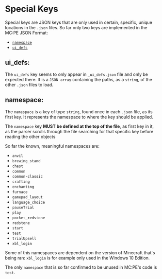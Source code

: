 # Special Keys

Special keys are JSON keys that are only used in certain, specific, unique locations in the `.json` files.
So far only two keys are implemented in the MC:PE JSON Format:
- [`namespace`](#namespace)
- [`ui_defs`](#ui-defs)

## ui_defs:
The `ui_defs` key seems to only appear in `_ui_defs.json` file and only be expected there.
It is a `JSON array` containing the paths, as a `string`, of the other `.json` files to load.

## namespace:
The `namespace` is a key of type `string`, found once in each `.json` file, as its first key. It represents the namespace to where the key should be applied.

The `namespace` key **MUST be defined at the top of the file**, as first key in it, as the parser scrolls through the file searching for that specific key before reading the other objects

So far the known, meaningful namespaces are:
- `anvil`
- `brewing_stand`
- `chest`
- `common`
- `common-classic`
- `crafting`
- `enchanting`
- `furnace`
- `gamepad_layout`
- `language_choice`
- `pauseTrial`
- `play`
- `pocket_redstone`
- `redstone`
- `start`
- `test`
- `trialUpsell`
- `xbl_login`

Some of this namespaces are dependent on the version of Minecraft that's being ran: `xbl_login` is for example only used in the Windows 10 Edition.

The only `namespace` that is so far confirmed to be unused in MC:PE's code is `test`.
